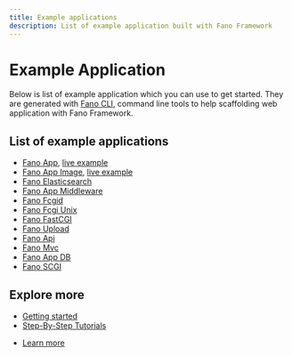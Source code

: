 ```yaml
---
title: Example applications
description: List of example application built with Fano Framework
---
```


<h1 class="major">Example Application</h1>

Below is list of example application which you can use to get started. They are
generated with [Fano CLI](https://github.com/fanoframework/fano-cli), command line tools to help scaffolding web application with Fano Framework.

## List of example applications

- [Fano App](https://github.com/fanoframework/fano-app), [live example](https://fano.juhara.id/)
- [Fano App Image](https://github.com/fanoframework/fano-app-img), [live example](https://fano-img.juhara.id/)
- [Fano Elasticsearch](https://github.com/fanoframework/fano-elasticsearch)
- [Fano App Middleware](https://github.com/fanoframework/fano-app-middleware)
- [Fano Fcgid](https://github.com/fanoframework/fano-fcgid)
- [Fano Fcgi Unix](https://github.com/fanoframework/fano-fcgi-unix)
- [Fano FastCGI](https://github.com/fanoframework/fano-fastcgi)
- [Fano Upload](https://github.com/fanoframework/fano-upload)
- [Fano Api](https://github.com/fanoframework/fano-api)
- [Fano Mvc](https://github.com/fanoframework/fano-mvc)
- [Fano App DB](https://github.com/fanoframework/fano-app-db)
- [Fano SCGI](https://github.com/fanoframework/fano-scgi)

## Explore more

- [Getting started](/getting-started)
- [Step-By-Step Tutorials](/tutorials)

<ul class="actions">
    <li><a href="/documentation" class="button">Learn more</a></li>
</ul>
